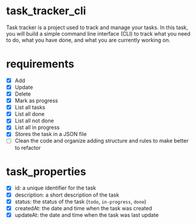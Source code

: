 # task_tracker_cli
Task tracker is a project used to track and manage your tasks. In this task, you will build a simple command line interface (CLI) to track what you need to do, what you have done, and what you are currently working on.
# requirements
- [x] Add
- [x] Update
- [x] Delete
- [x] Mark as progress
- [x] List all tasks
- [x] List all done
- [x] List all not done
- [x] List all in progress
- [x] Stores the task in a JSON file
- [ ] Clean the code and organize adding structure and rules to make better to refactor

# task_properties
- [x] id: a unique identifier for the task
- [x] description: a short description of the task
- [x] status: the status of the task (`todo`, `in-progress`, `done`)
- [x] createdAt: the date and time when the task was created
- [x] updateAt: the date and time when the task was last update
